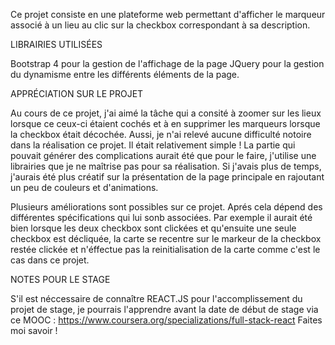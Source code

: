 Ce projet consiste en une plateforme web permettant d'afficher le marqueur associé 
à un lieu au clic sur la checkbox correspondant à sa description.

LIBRAIRIES UTILISÉES

Bootstrap 4 pour la gestion de l'affichage de la page
JQuery pour la gestion du dynamisme entre les différents éléments de la page.

APPRÉCIATION SUR LE PROJET

Au cours de ce projet, j'ai aimé la tâche qui a consité à zoomer sur les lieux lorsque ce ceux-ci étaient cochés et à en supprimer les marqueurs lorsque la checkbox était décochée. Aussi, je n'ai relevé aucune difficulté notoire dans la réalisation ce projet. Il était relativement simple ! La partie qui pouvait générer des complications aurait été que pour le faire, j'utilise une librairies que je ne maîtrise pas pour sa réalisation. Si j'avais plus de temps, j'aurais été plus créatif sur la présentation de la page principale en rajoutant un peu de couleurs et d'animations.

Plusieurs améliorations sont possibles sur ce projet. Aprés cela dépend des différentes spécifications qui lui sonb associées.
Par exemple il aurait été bien lorsque les deux checkbox sont clickées et qu'ensuite une seule checkbox est décliquée, la carte se recentre sur le markeur de la checkbox restée clickée et n'éffectue pas la reinitialisation de la carte comme c'est le cas dans ce projet.

NOTES POUR LE STAGE

S'il est néccessaire de connaître REACT.JS pour l'accomplissement du projet de stage, je pourrais l'apprendre avant la date de début de stage via ce MOOC : https://www.coursera.org/specializations/full-stack-react 
Faites moi savoir !
